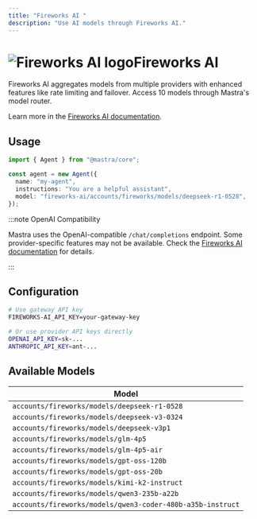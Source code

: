 ```yaml
---
title: "Fireworks AI "
description: "Use AI models through Fireworks AI."
---
```


# <img src="https://models.dev/logos/fireworks-ai.svg" alt="Fireworks AI logo" className="inline w-8 h-8 mr-2 align-middle dark:invert dark:brightness-0 dark:contrast-200" />Fireworks AI

Fireworks AI aggregates models from multiple providers with enhanced features like rate limiting and failover. Access 10 models through Mastra's model router.

Learn more in the [Fireworks AI documentation](https://fireworks.ai/docs/).

## Usage

```typescript
import { Agent } from "@mastra/core";

const agent = new Agent({
  name: "my-agent",
  instructions: "You are a helpful assistant",
  model: "fireworks-ai/accounts/fireworks/models/deepseek-r1-0528",
});
```

:::note OpenAI Compatibility

Mastra uses the OpenAI-compatible `/chat/completions` endpoint. Some provider-specific features may not be available. Check the [Fireworks AI documentation](https://fireworks.ai/docs/) for details.

:::

## Configuration

```bash
# Use gateway API key
FIREWORKS-AI_API_KEY=your-gateway-key

# Or use provider API keys directly
OPENAI_API_KEY=sk-...
ANTHROPIC_API_KEY=ant-...
```

## Available Models

| Model                                                      |
| ---------------------------------------------------------- |
| `accounts/fireworks/models/deepseek-r1-0528`               |
| `accounts/fireworks/models/deepseek-v3-0324`               |
| `accounts/fireworks/models/deepseek-v3p1`                  |
| `accounts/fireworks/models/glm-4p5`                        |
| `accounts/fireworks/models/glm-4p5-air`                    |
| `accounts/fireworks/models/gpt-oss-120b`                   |
| `accounts/fireworks/models/gpt-oss-20b`                    |
| `accounts/fireworks/models/kimi-k2-instruct`               |
| `accounts/fireworks/models/qwen3-235b-a22b`                |
| `accounts/fireworks/models/qwen3-coder-480b-a35b-instruct` |
